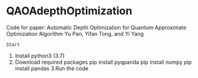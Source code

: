 # QAOAdepthOptimization
Code for paper:
Automatic Depth Optimization for Quantum Approximate Optimization Algorithm
Yu Pan, Yifan Tong, and Yi Yang

``Start``
1. Install python3 (3.7)
2. Download required packages
    pip install pyqpanda
    pip install numpy
    pip install pandas
3.Run the code
